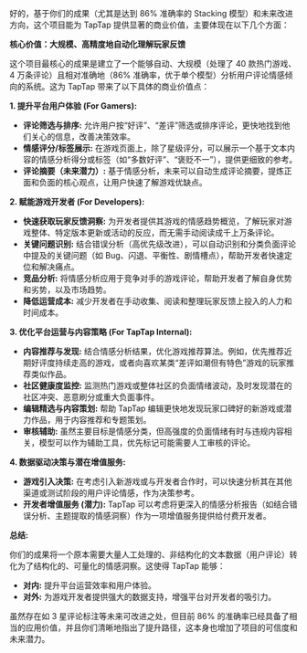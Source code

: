 好的，基于你们的成果（尤其是达到 86% 准确率的 Stacking 模型）和未来改进方向，这个项目能为 TapTap 提供显著的商业价值，主要体现在以下几个方面：

**核心价值：大规模、高精度地自动化理解玩家反馈**

这个项目最核心的成果是建立了一个能够自动、大规模（处理了 40 款热门游戏、4 万条评论）且相对准确地（86% 准确率，优于单个模型）分析用户评论情感倾向的系统。这为 TapTap 带来了以下具体的商业价值点：

**1. 提升平台用户体验 (For Gamers):**

*   **评论筛选与排序:** 允许用户按“好评”、“差评”筛选或排序评论，更快地找到他们关心的信息，改善决策效率。
*   **情感评分/标签展示:** 在游戏页面上，除了星级评分，可以展示一个基于文本内容的情感分析得分或标签（如“多数好评”、“褒贬不一”），提供更细致的参考。
*   **评论摘要（未来潜力）:** 基于情感分析，未来可以自动生成评论摘要，提炼正面和负面的核心观点，让用户快速了解游戏优缺点。

**2. 赋能游戏开发者 (For Developers):**

*   **快速获取玩家反馈洞察:** 为开发者提供其游戏的情感趋势概览，了解玩家对游戏整体、特定版本更新或活动的反应，而无需手动阅读成千上万条评论。
*   **关键问题识别:** 结合错误分析（高优先级改进），可以自动识别和分类负面评论中提及的关键问题（如 Bug、闪退、平衡性、剧情槽点），帮助开发者快速定位和解决痛点。
*   **竞品分析:** 将情感分析应用于竞争对手的游戏评论，帮助开发者了解自身优势和劣势，以及市场趋势。
*   **降低运营成本:** 减少开发者在手动收集、阅读和整理玩家反馈上投入的人力和时间成本。

**3. 优化平台运营与内容策略 (For TapTap Internal):**

*   **内容推荐与发现:** 结合情感分析结果，优化游戏推荐算法。例如，优先推荐近期好评度持续走高的游戏，或者向喜欢某类“差评如潮但有特色”游戏的玩家推荐类似作品。
*   **社区健康度监控:** 监测热门游戏或整体社区的负面情绪波动，及时发现潜在的社区冲突、恶意刷分或重大负面事件。
*   **编辑精选与内容策划:** 帮助 TapTap 编辑更快地发现玩家口碑好的新游戏或潜力作品，用于内容推荐和专题策划。
*   **审核辅助:** 虽然主要目标是情感分类，但高强度的负面情绪有时与违规内容相关，模型可以作为辅助工具，优先标记可能需要人工审核的评论。

**4. 数据驱动决策与潜在增值服务:**

*   **游戏引入决策:** 在考虑引入新游戏或与开发者合作时，可以快速分析其在其他渠道或测试阶段的用户评论情感，作为决策参考。
*   **开发者增值服务 (潜力):** TapTap 可以考虑将更深入的情感分析报告（如结合错误分析、主题提取的情感洞察）作为一项增值服务提供给付费开发者。

**总结:**

你们的成果将一个原本需要大量人工处理的、非结构化的文本数据（用户评论）转化为了结构化的、可量化的情感洞察。这使得 TapTap 能够：

*   **对内:** 提升平台运营效率和用户体验。
*   **对外:** 为游戏开发者提供强大的数据支持，增强平台对开发者的吸引力。

虽然存在如 3 星评论标注等未来可改进之处，但目前 86% 的准确率已经具备了相当的应用价值，并且你们清晰地指出了提升路径，这本身也增加了项目的可信度和未来潜力。